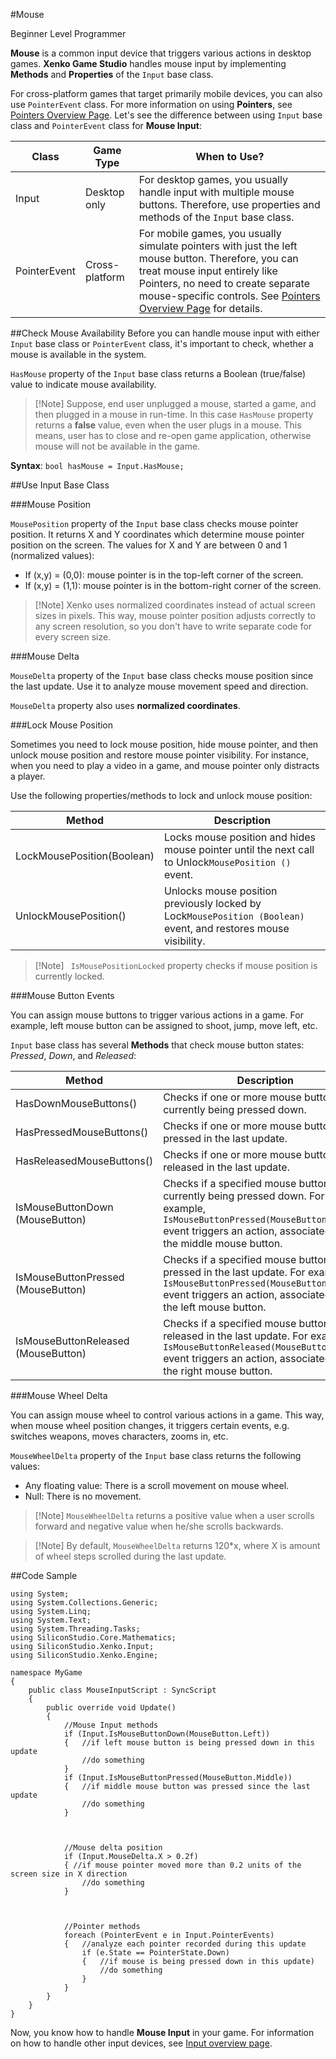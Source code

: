 #Mouse

<span class="label label-doc-level">Beginner</span>
<span class="label label-doc-audience">Level Programmer</span>

**Mouse** is a common input device that triggers various actions in desktop games.
**Xenko Game Studio** handles mouse input by implementing **Methods** and **Properties** of the ```Input``` base class.

For cross-platform games that target primarily mobile devices, you can also use ```PointerEvent``` class.
For more information on using **Pointers**, see [Pointers Overview Page](pointers.md).
Let's see the difference between using ```Input``` base class and ```PointerEvent``` class for **Mouse Input**:

| Class | Game Type | When to Use? |
| --- | --- | --- |
| Input | Desktop only | For desktop games, you usually handle input with multiple mouse buttons. Therefore, use properties and methods of the ```Input``` base class. |
| PointerEvent | Cross-platform | For mobile games, you usually simulate pointers with just the left mouse button. Therefore, you can treat mouse input entirely like Pointers, no need to create separate mouse-specific controls. See [Pointers Overview Page](pointers.md) for details. |


##Check Mouse Availability
Before you can handle mouse input with either ```Input``` base class or ```PointerEvent``` class, it's important to check, whether a mouse is available in the system.

```HasMouse``` property of the ```Input``` base class returns a Boolean (true/false) value to indicate mouse availability.

> [!Note] Suppose, end user unplugged a mouse, started a game, and then plugged in a mouse in run-time.
> In this case ```HasMouse``` property returns a **false** value, even when the user plugs in a mouse.
> This means, user has to close and re-open game application, otherwise mouse will not be available in the game.

**Syntax**: ```bool hasMouse = Input.HasMouse;```

##Use Input Base Class

###Mouse Position

```MousePosition``` property of the ```Input``` base class checks mouse pointer position.
It returns X and Y coordinates which determine mouse pointer position on the screen.
The values for X and Y are between 0 and 1 (normalized values):

* If (x,y) = (0,0): mouse pointer is in the top-left corner of the screen.
* If (x,y) = (1,1): mouse pointer is in the bottom-right corner of the screen.

> [!Note] Xenko uses normalized coordinates instead of actual screen sizes in pixels.
> This way, mouse pointer position adjusts correctly to any screen resolution,
> so you don't have to write separate code for every screen size.

###Mouse Delta

```MouseDelta``` property of the ```Input``` base class checks mouse position since the last update. Use it to analyze mouse movement speed and direction.

```MouseDelta``` property also uses **normalized coordinates**.

###Lock Mouse Position

Sometimes you need to lock mouse position, hide mouse pointer, and then unlock mouse position and restore mouse pointer visibility.
For instance, when you need to play a video in a game, and mouse pointer only distracts a player.

Use the following properties/methods to lock and unlock mouse position:

| Method | Description |
| --- | --- |
| LockMousePosition(Boolean) | Locks mouse position and hides mouse pointer until the next call to Unlock```MousePosition ()``` event. |
| UnlockMousePosition() | Unlocks mouse position previously locked by Lock```MousePosition (Boolean)``` event, and restores mouse visibility. |


> [!Note] ``` IsMousePositionLocked``` property checks if mouse position is currently locked.

###Mouse Button Events

You can assign mouse buttons to trigger various actions in a game. For example, left mouse button can be assigned to shoot, jump, move left, etc.

```Input``` base class has several **Methods** that check mouse button states: _Pressed_, _Down_, and _Released_:

| Method | Description |
| --- | --- |
| HasDownMouseButtons() | Checks if one or more mouse buttons are currently being pressed down. |
| HasPressedMouseButtons() | Checks if one or more mouse buttons were pressed in the last update. |
| HasReleasedMouseButtons() | Checks if one or more mouse buttons were released in the last update. |
| IsMouseButtonDown (MouseButton) | Checks if a specified mouse button is currently being pressed down. For example, ```IsMouseButtonPressed(MouseButton.Middle)``` event triggers an action, associated with the middle mouse button. |
| IsMouseButtonPressed (MouseButton) | Checks if a specified mouse button was pressed in the last update. For example, ```IsMouseButtonPressed(MouseButton.Left)``` event triggers an action, associated with the left mouse button. |
| IsMouseButtonReleased (MouseButton) | Checks if a specified mouse button was released in the last update. For example, ```IsMouseButtonReleased(MouseButton.Right)``` event triggers an action, associated with the right mouse button. |

###Mouse Wheel Delta

You can assign mouse wheel to control various actions in a game. This way, when mouse wheel position changes, it triggers certain events, e.g. switches weapons, moves characters, zooms in, etc.

```MouseWheelDelta``` property of the ```Input``` base class returns the following values:

* Any floating value: There is a scroll movement on mouse wheel.
* Null: There is no movement.

> [!Note] ``MouseWheelDelta`` returns a positive value when a user scrolls forward and negative value when he/she scrolls backwards.

> [!Note] By default, ``MouseWheelDelta`` returns 120*x, where X is amount of wheel steps scrolled during the last update.

##Code Sample

```
using System;
using System.Collections.Generic;
using System.Linq;
using System.Text;
using System.Threading.Tasks;
using SiliconStudio.Core.Mathematics;
using SiliconStudio.Xenko.Input;
using SiliconStudio.Xenko.Engine;

namespace MyGame
{
    public class MouseInputScript : SyncScript
    {
        public override void Update()
        {
            //Mouse Input methods 
            if (Input.IsMouseButtonDown(MouseButton.Left))
            {   //if left mouse button is being pressed down in this update
                //do something
            }
            if (Input.IsMouseButtonPressed(MouseButton.Middle))
            {   //if middle mouse button was pressed since the last update
                //do something
            }



            //Mouse delta position
            if (Input.MouseDelta.X > 0.2f)
            { //if mouse pointer moved more than 0.2 units of the screen size in X direction
                //do something
            }


            
            //Pointer methods
            foreach (PointerEvent e in Input.PointerEvents)
            {   //analyze each pointer recorded during this update
                if (e.State == PointerState.Down)
                {   //if mouse is being pressed down in this update)
                    //do something
                }
            }
        }
    }
}
```

Now, you know how to handle **Mouse Input** in your game. For information on how to handle other input devices, see [Input overview page](index.md).